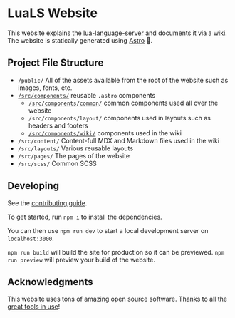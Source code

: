 # LuaLS Website

This website explains the [lua-language-server](https://github.com/LuaLS/lua-language-server) and documents it via a [wiki](https://luals.github.io/wiki). The website is statically generated using [Astro](https://astro.build) 🚀.

## Project File Structure

- `/public/` All of the assets available from the root of the website such as images, fonts, etc.
- [`/src/components/`](./src/components/) reusable `.astro` components
  - [`/src/components/common/`](./src/components/common) common components used all over the website
  - `/src/components/layout/` components used in layouts such as headers and footers
  - [`/src/components/wiki/`](./src/components/wiki/) components used in the wiki
- `/src/content/` Content-full MDX and Markdown files used in the wiki
- `/src/layouts/` Various reusable layouts
- `/src/pages/` The pages of the website
- `/src/scss/` Common SCSS

## Developing

See the [contributing guide](./docs/CONTRIBUTING.md).

To get started, run `npm i` to install the dependencies.

You can then use `npm run dev` to start a local development server on `localhost:3000`.

`npm run build` will build the site for production so it can be previewed. `npm run preview` will preview your build of the website.

## Acknowledgments
This website uses tons of amazing open source software. Thanks to all the [great tools in use](package.json)!
